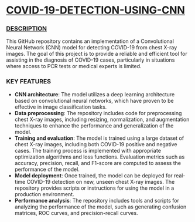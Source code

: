 # <u>COVID-19-DETECTION-USING-CNN</u>

### **<u>DESCRIPTION</u>**
This GitHub repository contains an implementation of a Convolutional Neural Network (CNN) model for detecting COVID-19 from chest X-ray images. The goal of this project is to provide a reliable and efficient tool for assisting in the diagnosis of COVID-19 cases, particularly in situations where access to PCR tests or medical experts is limited.

### **KEY FEATURES**
- **CNN architecture**: The model utilizes a deep learning architecture based on convolutional neural networks, which have proven to be effective in image classification tasks.
- **Data preprocessing**: The repository includes code for preprocessing chest X-ray images, including resizing, normalization, and augmentation techniques to enhance the performance and generalization of the model.
- **Training and evaluation**: The model is trained using a large dataset of chest X-ray images, including both COVID-19 positive and negative cases. The training process is implemented with appropriate optimization algorithms and loss functions. Evaluation metrics such as accuracy, precision, recall, and F1-score are computed to assess the performance of the model.
- **Model deployment**: Once trained, the model can be deployed for real-time COVID-19 detection on new, unseen chest X-ray images. The repository provides scripts or instructions for using the model in a production environment.
- **Performance analysis**: The repository includes tools and scripts for analyzing the performance of the model, such as generating confusion matrices, ROC curves, and precision-recall curves.
